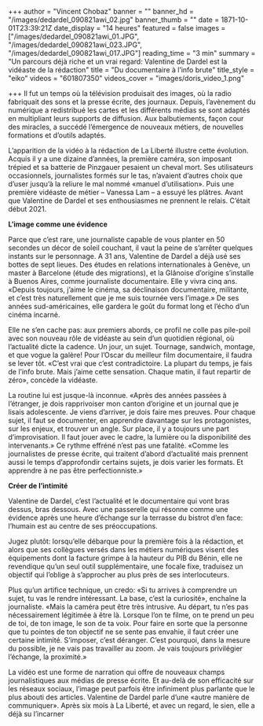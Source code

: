 +++
author = "Vincent Chobaz"
banner = ""
banner_hd = "/images/dedardel_090821awi_02.jpg"
banner_thumb = ""
date = 1871-10-01T23:39:21Z
date_display = "14 heures"
featured = false
images = ["/images/dedardel_090821awi_01.JPG", "/images/dedardel_090821awi_023.JPG", "/images/dedardel_090821awi_017.JPG"]
reading_time = "3 min"
summary = "Un parcours déjà riche et un vrai regard: Valentine de Dardel est la vidéaste de la rédaction"
title = "Du documentaire à l’info brute"
title_style = "eiko"
videos = "601807350"
videos_cover = "images/doris_video_1.png"

+++
Il fut un temps où la télévision produisait des images, où la radio fabriquait des sons et la presse écrite, des journaux. Depuis, l’avènement du numérique a redistribué les cartes et les différents médias se sont adaptés en multipliant leurs supports de diffusion. Aux balbutiements, façon cour des miracles, a succédé l’émergence de nouveaux métiers, de nouvelles formations et d’outils adaptés.

L’apparition de la vidéo à la rédaction de La Liberté illustre cette évolution. Acquis il y a une dizaine d’années, la première caméra, son imposant trépied et sa batterie de Pinzgauer pesaient un cheval mort. Ses utilisateurs occasionnels, journalistes formés sur le tas, n’avaient d’autres choix que d’user jusqu’à la reliure le mal nommé «manuel d’utilisation». Puis une première vidéaste de métier – Vanessa Lam – a essuyé les plâtres. Avant que Valentine de Dardel et ses enthousiasmes ne prennent le relais. C’était début 2021.

**L’image comme une évidence**

Parce que c’est rare, une journaliste capable de vous planter en 50 secondes un décor de soleil couchant, il vaut la peine de s’arrêter quelques instants sur le personnage. A 31 ans, Valentine de Dardel a déjà usé ses bottes de sept lieues. Des études en relations internationales à Genève, un master à Barcelone (étude des migrations), et la Glânoise d’origine s’installe à Buenos Aires, comme journaliste documentaire. Elle y vivra cinq ans. «Depuis toujours, j’aime le cinéma, sa déclinaison documentaire, militante, et c’est très naturellement que je me suis tournée vers l’image.» De ses années sud-américaines, elle gardera le goût du format long et l’écho d’un cinéma incarné.

Elle ne s’en cache pas: aux premiers abords, ce profil ne colle pas pile-poil avec son nouveau rôle de vidéaste au sein d’un quotidien régional, où l’actualité dicte la cadence. Un jour, un sujet. Tournage, sandwich, montage, et que vogue la galère! Pour l’Oscar du meilleur film documentaire, il faudra se lever tôt. «C’est vrai que c’est contradictoire. La plupart du temps, je fais de l’info brute. Mais j’aime cette sensation. Chaque matin, il faut repartir de zéro», concède la vidéaste.

La routine lui est jusque-là inconnue. «Après des années passées à l’étranger, je dois rapprivoiser mon canton d’origine et un journal que je lisais adolescente. Je viens d’arriver, je dois faire mes preuves. Pour chaque sujet, il faut se documenter, en apprendre davantage sur les protagonistes, sur les enjeux, et trouver un angle. Sur place, il y a toujours une part d’improvisation. Il faut jouer avec le cadre, la lumière ou la disponibilité des intervenants.» Ce rythme effréné n’est pas une fatalité. «Comme les journalistes de presse écrite, qui traitent d’abord d’actualité mais prennent aussi le temps d’approfondir certains sujets, je dois varier les formats. Et apprendre à ne pas être perfectionniste.»

**Créer de l’intimité**

Valentine de Dardel, c’est l’actualité et le documentaire qui vont bras dessus, bras dessous. Avec une passerelle qui résonne comme une évidence après une heure d’échange sur la terrasse du bistrot d’en face: l’humain est au centre de ses préoccupations.

Jugez plutôt: lorsqu’elle débarque pour la première fois à la rédaction, et alors que ses collègues versés dans les métiers numériques visent des équipements dont la facture grimpe à la hauteur du PIB du Bénin, elle ne revendique qu’un seul outil supplémentaire, une focale fixe, traduisez un objectif qui l’oblige à s’approcher au plus près de ses interlocuteurs.

Plus qu’un artifice technique, un credo: «Si tu arrives à comprendre un sujet, tu vas le rendre intéressant. La base, c’est la curiosité», enchaîne la journaliste. «Mais la caméra peut être très intrusive. Au départ, tu n’es pas nécessairement légitimée à être là. Lorsque l’on te filme, on te prend un peu de toi, de ton image, le son de ta voix. Pour faire en sorte que la personne que tu pointes de ton objectif ne se sente pas envahie, il faut créer une certaine intimité. S’imposer, c’est déranger. C’est pourquoi, dans la mesure du possible, je ne vais pas travailler au zoom. Je vais toujours privilégier l’échange, la proximité.»

La vidéo est une forme de narration qui offre de nouveaux champs journalistiques aux médias de presse écrite. Et au-delà de son efficacité sur les réseaux sociaux, l’image peut parfois être infiniment plus parlante que le plus abouti des articles. Valentine de Dardel parle d’une «autre manière de communiquer». Après six mois à La Liberté, et avec un regard, le sien, elle a déjà su l’incarner